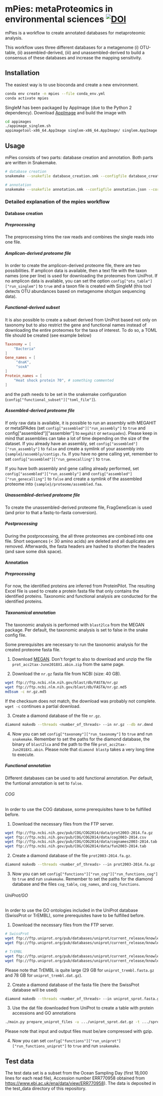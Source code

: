 # mPies: metaProteomics in environmental sciences [![DOI](https://zenodo.org/badge/161555171.svg)](https://zenodo.org/badge/latestdoi/161555171)


mPies is a workflow to create annotated databases for metaproteomic analysis.

This workflow uses three different databases for a metagenome (i) OTU-table, (ii) assembled-derived, (iii) and
unassembled-derived to build a consensus of these databases and increase the mapping sensitivity.

## Installation

The easiest way is to use bioconda and create a new environment.

```bash
conda env create -n mpies --file conda_env.yml
conda activate mpies
```

SingleM has been packaged by AppImage (due to the Python 2 dependency).  Download
[AppImage](https://github.com/AppImage/AppImageKit/releases) and build the image with

```bash
cd appimages
./appimage_singlem.sh
appimagetool-x86_64.AppImage singlem-x86_64.AppImage/ singlem.AppImage
```

## Usage

mPies consists of two parts: database creation and annotation. Both parts are written in Snakemake.

```bash
# database creation
snakemake --snakefile database_creation.smk --configfile database_creation.json --cores 28

# annotation
snakemake --snakefile annotation.smk --configfile annotation.json --cores 28
```

### Detailed explanation of the mpies workflow

#### Database creation

##### Preprocessing

The preprocessing trims the raw reads and combines the single reads into one file.

##### Amplicon-derived proteome file

In order to create the amplicon-derived proteome file, there are two possibilities. If amplicon data is available,
then a text file with the taxon names (one per line) is used for downloading the proteomes from UniProt. If no
amplicon data is available, you can set the option `config["otu_table"]["run_singlem"]` to `true` and a taxon file is
created with SingleM (this tool detects OTU abundances based on metagenome shotgun sequencing data).

##### Functional-derived subset

It is also possible to create a subset derived from UniProt based not only on taxonomy but to also restrict the
gene and functional names instead of downloading the entire proteomes for the taxa of interest. To do so, a TOML file
should be created (see example below)

```toml
Taxonomy = [
    "Bacteria"
]
Gene_names = [
     "dnaK",
     "soxA"
]
Protein_names = [
    "Heat shock protein 70", # something commented
]
```

and the path needs to be set in the snakemake configuration (`config["functional_subset"]["toml_file"]`).

##### Assembled-derived proteome file

If only raw data is available, it is possible to run an assembly with MEGAHIT or metaSPAdes (set
`config["assembled"]["run_assembly"]` to `true` and config["assembled"]["assembler"] to `megahit` or `metaspades`).
Please keep in mind that assemblies can take a lot of time depending on the size of the dataset. If you already have an
assembly, set `config["assembled"]["run_assembly"]` to `false` and create a symlink of your assembly into
`{sample}/assembly/contigs.fa`. If you have no gene calling yet, remember to set
`config["assembled"]["run_genecalling"]` to `true`.

If you have both assembly and gene calling already performed, set `config["assembled"]["run_assembly"]` and
`config["assembled"]["run_genecalling"]` to `false` and create a symlink of the assembled proteome into
`{sample}/proteome/assembled.faa`.

##### Unassembled-derived proteome file

To create the unassembled-derived proteome file, FragGeneScan is used (and prior to that a fastq-to-fasta
conversion).

##### Postprocessing

During the postprocessing, the all three proteomes are combined into one file. Short sequences (< 30 amino acids)
are deleted and all duplicates are removed. Afterwards, the fasta headers are hashed to shorten the headers (and save
some disk space).

#### Annotation

##### Preprocessing

For now, the identified proteins are inferred from ProteinPilot. The resulting Excel file is used to create a protein
fasta file that only contains the identified proteins. Taxonomic and functional analysis are conducted for the
identified proteins.

##### Taxonomical annotation

The taxonomic analysis is performed with `blast2lca` from the MEGAN package. Per default, the taxonomic analysis is set
to false in the snake config file.

Some prerequisites are necessary to run the taxonomic analysis for the created proteome fasta file.

1. Download [MEGAN](https://ab.inf.uni-tuebingen.de/software/megan6). Don't forget to also
to download and unzip the file `prot_acc2tax-June2018X1.abin.zip` from the same page.

2. Download the `nr.gz` fasta file from NCBI (size: 40 GB).

```bash
wget ftp://ftp.ncbi.nlm.nih.gov/blast/db/FASTA/nr.gz
wget ftp://ftp.ncbi.nlm.nih.gov/blast/db/FASTA/nr.gz.md5
md5sum -c nr.gz.md5
```

If the checksum does not match, the download was probably not complete. `wget -c` continues a partial download.

3. Create a diamond database of the file `nr.gz`.

```bash
diamond makedb --threads <number_of_threads> --in nr.gz --db nr.dmnd
```

4. Now you can set `config["taxonomy"]["run_taxonomy"]` to `true` and run `snakemake`. Remember to set the paths for the
diamond database, the binary of `blast2lca` and the path to the file `prot_acc2tax-Jun2018X1.abin`. Please note that
`diamond blastp` takes a very long time to execute.

##### Functional annotation

Different databases can be used to add functional annotation. Per default, the funtional annotation is set to `false`.

###### COG

In order to use the COG database, some prerequisites have to be fulfilled before.

1. Download the necessary files from the FTP server.

```bash
wget ftp://ftp.ncbi.nih.gov/pub/COG/COG2014/data/prot2003-2014.fa.gz
wget ftp://ftp.ncbi.nih.gov/pub/COG/COG2014/data/cog2003-2014.csv
wget ftp://ftp.ncbi.nih.gov/pub/COG/COG2014/data/cognames2003-2014.tab
wget ftp://ftp.ncbi.nih.gov/pub/COG/COG2014/data/fun2003-2014.tab
```

2. Create a diamond database of the file `prot2003-2014.fa.gz`.

```bash
diamond makedb --threads <number_of_threads> --in prot2003-2014.fa.gz --db cog.dmnd
```

3. Now you can set `config["functions"]["run_cog"]["run_functions_cog"]` to `true` and run `snakemake`. Remember to set
the paths for the diamond database and the files `cog_table`, `cog_names`, and `cog_functions`.

###### UniProt/GO

In order to use the GO ontologies included in the UniProt database (SwissProt or TrEMBL), some prerequisites have to
be fulfilled before.

1. Download the necessary files from the FTP server.

```bash
# SwissProt
wget ftp://ftp.uniprot.org/pub/databases/uniprot/current_release/knowledgebase/complete/uniprot_sprot.fasta.gz
wget ftp://ftp.uniprot.org/pub/databases/uniprot/current_release/knowledgebase/complete/uniprot_sprot.dat.gz

# TrEMBL
wget ftp://ftp.uniprot.org/pub/databases/uniprot/current_release/knowledgebase/complete/uniprot_trembl.fasta.gz
wget ftp://ftp.uniprot.org/pub/databases/uniprot/current_release/knowledgebase/complete/uniprot_trembl.dat.gz
```

Please note that TrEMBL is quite large (29 GB for `uniprot_trembl.fasta.gz` and 78 GB for `uniprot_trembl.dat.gz`).

2. Create a diamond database of the fasta file (here the SwissProt database will be used)

```bash
diamond makedb --threads <number_of_threads> --in uniprot_sprot.fasta.gz --db sprot.dmnd
```

3. Use the dat file downloaded from UniProt to create a table with protein accessions and GO annotations

```bash
./main.py prepare_uniprot_files -u .../uniprot_sprot.dat.gz -t .../sprot.table.gz
```

Please note that input and output files must be/are compressed with gzip.

4. Now you can set `config["functions"]["run_uniprot"]["run_functions_uniprot"]` to `true` and run `snakemake`.

## Test data

The test data set is a subset from the Ocean Sampling Day (first 18,000 lines for each read file), Accession number
ERR770958 obtained from https://www.ebi.ac.uk/ena/data/view/ERR770958). The data is deposited in the test_data
directory of this repository.
